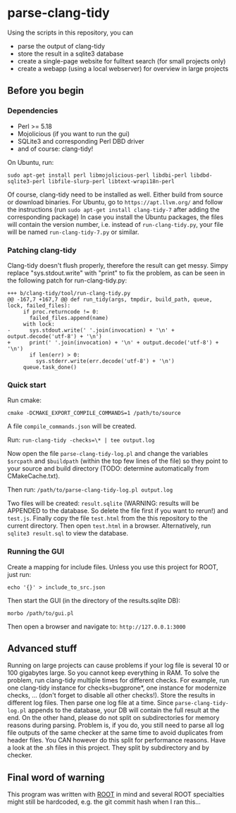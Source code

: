 # parse-clang-tidy

Using the scripts in this repository, you can

* parse the output of clang-tidy
* store the result in a sqlite3 database
* create a single-page website for fulltext search (for small projects only)
* create a webapp (using a local webserver) for overview in large projects

## Before you begin

### Dependencies
* Perl >= 5.18
* Mojolicious (if you want to run the gui)
* SQLite3 and corresponding Perl DBD driver
* and of course: clang-tidy!

On Ubuntu, run:

```
sudo apt-get install perl libmojolicious-perl libdbi-perl libdbd-sqlite3-perl libfile-slurp-perl libtext-wrapi18n-perl
```

Of course, clang-tidy need to be installed as well. Either build from source or download binaries. For Ubuntu, go to `https://apt.llvm.org/` and follow the instructions (run `sudo apt-get install clang-tidy-7` after adding the corresponding package) In case you install the Ubuntu packages, the files will contain the version number, i.e. instead of `run-clang-tidy.py`, your file will be named `run-clang-tidy-7.py` or similar.

### Patching clang-tidy

Clang-tidy doesn't flush properly, therefore the result can get messy. Simpy replace "sys.stdout.write" with "print" to fix the problem, as can be seen in the following patch for run-clang-tidy.py:

```
+++ b/clang-tidy/tool/run-clang-tidy.py
@@ -167,7 +167,7 @@ def run_tidy(args, tmpdir, build_path, queue, lock, failed_files):
     if proc.returncode != 0:
       failed_files.append(name)
     with lock:
-      sys.stdout.write(' '.join(invocation) + '\n' + output.decode('utf-8') + '\n')
+      print(' '.join(invocation) + '\n' + output.decode('utf-8') + '\n')
       if len(err) > 0:
         sys.stderr.write(err.decode('utf-8') + '\n')
     queue.task_done()
```

### Quick start

Run cmake:

`cmake -DCMAKE_EXPORT_COMPILE_COMMANDS=1 /path/to/source`

A file `compile_commands.json` will be created.

Run: `run-clang-tidy -checks=\* | tee output.log`

Now open the file `parse-clang-tidy-log.pl` and change the variables `$srcpath` and `$buildpath` (within the top few lines of the file) so they point to your source and build directory (TODO: determine automatically from CMakeCache.txt).

Then run: `/path/to/parse-clang-tidy-log.pl output.log`

Two files will be created: `result.sqlite` (WARNING: results will be APPENDED to the database. So delete the file first if you want to rerun!) and `test.js`.
Finally copy the file `test.html` from the this repository to the current directory. Then open `test.html` in a browser.
Alternatively, run `sqlite3 result.sql` to view the database.


### Running the GUI

Create a mapping for include files. Unless you use this project for ROOT, just run:

`echo '{}' > include_to_src.json`

Then start the GUI (in the directory of the results.sqlite DB):

`morbo /path/to/gui.pl`

Then open a browser and navigate to: `http://127.0.0.1:3000`

## Advanced stuff

Running on large projects can cause problems if your log file is several 10 or 100 gigabytes large. So you cannot keep everything in RAM. To solve the problem, run clang-tidy multiple times for different checks. For example, run one clang-tidy instance for checks=bugprone*, one instance for modernize checks, ... (don't forget to disable all other checks!). Store the results in different log files. Then parse one log file at a time. Since `parse-clang-tidy-log.pl` appends to the database, your DB will contain the full result at the end. On the other hand, please do not split on subdirectories for memory reasons during parsing. Problem is, if you do, you still need to parse all log file outputs of the same checker at the same time to avoid duplicates from header files. You CAN however do this split for performance reasons. Have a look at the .sh files in this project. They split by subdirectory and by checker.

## Final word of warning

This program was written with [ROOT](https://root.cern.ch) in mind and several ROOT specialties might still be hardcoded, e.g. the git commit hash when I ran this...
